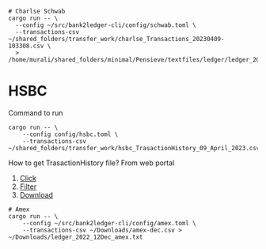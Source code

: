 
```
# Charlse Schwab
cargo run -- \
  --config ~/src/bank2ledger-cli/config/schwab.toml \
  --transactions-csv ~/shared_folders/transfer_work/charlse_Transactions_20230409-103308.csv \
  > /home/murali/shared_folders/minimal/Pensieve/textfiles/ledger/ledger_2023_03Mar_schwab.ledger
```

# HSBC

Command to run
```
cargo run -- \
    --config config/hsbc.toml \
    --transactions-csv ~/shared_folders/transfer_work/hsbc_TrasactionHistory_09_April_2023.csv
```
How to get TrasactionHistory file?
From web portal
1. [Click](assets/hsbc/1_click.png)
2. [Filter](assets/hsbc/2_Filter_for_dates.png)
3. [Download](assets/hsbc/3_download.png)

```
# Amex
cargo run -- \
    --config ~/src/bank2ledger-cli/config/amex.toml \
    --transactions-csv ~/Downloads/amex-dec.csv > ~/Downloads/ledger_2022_12Dec_amex.txt
```
